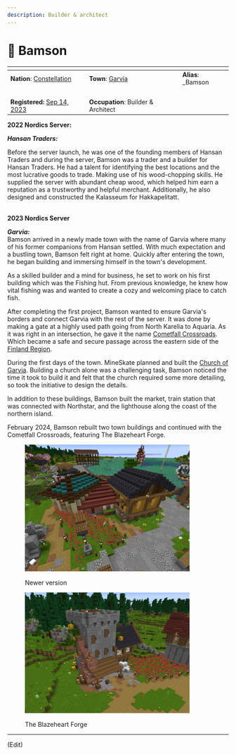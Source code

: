 ```yaml
---
description: Builder & architect
---
```


# 👤 Bamson

<table data-view="cards"><thead><tr><th></th><th></th><th></th></tr></thead><tbody><tr><td><strong>Nation</strong>: <a href="../../../../nations/present-nations/constellation.md">Constellation</a></td><td><strong>Town</strong>: <a href="../">Garvia</a></td><td><strong>Alias</strong>: _Bamson</td></tr><tr><td><img src="../../../../../../.gitbook/assets/download (2).png" alt="" data-size="original"></td><td></td><td></td></tr><tr><td><strong>Registered:</strong> <a href="broken-reference/">Sep 14, 2023</a></td><td><strong>Occupation</strong>: Builder &#x26; Architect</td><td></td></tr></tbody></table>

**2022 Nordics Server:**

_**Hansan Traders:**_

Before the server launch, he was one of the founding members of Hansan Traders and during the server, Bamson was a trader and a builder for Hansan Traders. He had a talent for identifying the best locations and the most lucrative goods to trade. Making use of his wood-chopping skills. He supplied the server with abundant cheap wood, which helped him earn a reputation as a trustworthy and helpful merchant. Additionally, he also designed and constructed the Kalasseum for Hakkapelitatt.

\
**2023 Nordics Server**

_**Garvia:**_\
Bamson arrived in a newly made town with the name of Garvia where many of his former companions from Hansan settled. With much expectation and a bustling town, Bamson felt right at home. Quickly after entering the town, he began building and immersing himself in the town's development.

As a skilled builder and a mind for business, he set to work on his first building which was the Fishing hut. From previous knowledge, he knew how vital fishing was and wanted to create a cozy and welcoming place to catch fish.

After completing the first project, Bamson wanted to ensure Garvia's borders and connect Garvia with the rest of the server. It was done by making a gate at a highly used path going from North Karelia to Aquaria. As it was right in an intersection, he gave it the name [Cometfall Crossroads](../cometfall-crossroads.md). Which became a safe and secure passage across the eastern side of the [Finland Region](../../).

During the first days of the town. MineSkate planned and built the [Church of Garvia](../church-of-garvia.md). Building a church alone was a challenging task, Bamson noticed the time it took to build it and felt that the church required some more detailing, so took the initiative to design the details.

In addition to these buildings, Bamson built the market, train station that was connected with Northstar, and the lighthouse along the coast of the northern island.

February 2024, Bamson rebuilt two town buildings and continued with the Cometfall Crossroads, featuring The Blazeheart Forge.

<figure><img src="../../../../../../.gitbook/assets/image.png" alt="" width="375"><figcaption><p>Newer version</p></figcaption></figure>

<figure><img src="../../../../../../.gitbook/assets/image (1).png" alt="" width="375"><figcaption><p>The Blazeheart Forge</p></figcaption></figure>

***

(Edit)
